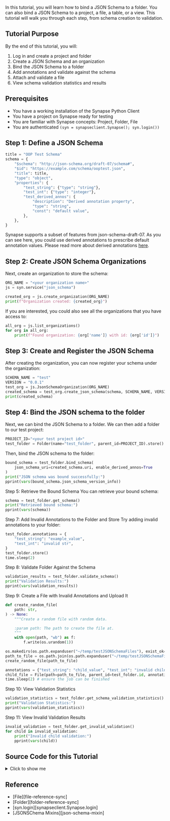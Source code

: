In this tutorial, you will learn how to bind a JSON Schema to a folder. You can also bind a JSON Schema to a project, a file, a table, or a view. This tutorial will walk you through each step, from schema creation to validation.

## Tutorial Purpose
By the end of this tutorial, you will:

1. Log in and create a project and folder
2. Create a JSON Schema and an organization
3. Bind the JSON Schema to a folder
4. Add annotations and validate against the schema
5. Attach and validate a file
6. View schema validation statistics and results

## Prerequisites
* You have a working installation of the Synapse Python Client
* You have a project on Synapse ready for testing
* You are familiar with Synapse concepts: Project, Folder, File
* You are authenticated `(syn = synapseclient.Synapse(); syn.login())`


##  Step 1: Define a JSON Schema
```python
title = "OOP Test Schema"
schema = {
    "$schema": "http://json-schema.org/draft-07/schema#",
    "$id": "https://example.com/schema/ooptest.json",
    "title": title,
    "type": "object",
    "properties": {
        "test_string": {"type": "string"},
        "test_int": {"type": "integer"},
        "test_derived_annos": {
            "description": "Derived annotation property",
            "type": "string",
            "const": "default value",
        },
    },
}
```
Synapse supports a subset of features from json-schema-draft-07. As you can see here, you could use derived annotations to prescribe default annotation values. Please read more about derived annotations [here](https://help.synapse.org/docs/JSON-Schemas.3107291536.html#JSONSchemas-DerivedAnnotations).


##  Step 2: Create JSON Schema Organizations
Next, create an organization to store the schema:

```python
ORG_NAME = "<your organization name>"
js = syn.service("json_schema")

created_org = js.create_organization(ORG_NAME)
print(f"Organization created: {created_org}")
```
If you are interested, you could also see all the organizations that you have access to:
```python
all_org = js.list_organizations()
for org in all_org:
    print(f"Found organization: {org['name']} with id: {org['id']}")
```

## Step 3: Create and Register the JSON Schema
After creating the organization, you can now register your schema under the organization:
```python
SCHEMA_NAME = "test"
VERSION = "0.0.1"
test_org = js.JsonSchemaOrganization(ORG_NAME)
created_schema = test_org.create_json_schema(schema, SCHEMA_NAME, VERSION)
print(created_schema)
```

## Step 4: Bind the JSON schema to the folder
Next, we can bind the JSON Schema to a folder. We can then add a folder to our test project:
```python
PROJECT_ID="<your test project id>"
test_folder = Folder(name="test_folder", parent_id=PROJECT_ID).store()
```

Then, bind the JSON schema to the folder:
```python
bound_schema = test_folder.bind_schema(
    json_schema_uri=created_schema.uri, enable_derived_annos=True
)
print("JSON schema was bound successfully:")
pprint(vars(bound_schema.json_schema_version_info))
```

Step 5: Retrieve the Bound Schema
You can retrieve your bound schema:
```python
schema = test_folder.get_schema()
print("Retrieved bound schema:")
pprint(vars(schema))
```

Step 7: Add Invalid Annotations to the Folder and Store
Try adding invalid annotations to your folder:
```python
test_folder.annotations = {
    "test_string": "example_value",
    "test_int": "invalid str",
}
test_folder.store()
time.sleep(2)
```

Step 8: Validate Folder Against the Schema
```python
validation_results = test_folder.validate_schema()
print("Validation Results:")
pprint(vars(validation_results))
```

Step 9: Create a File with Invalid Annotations and Upload It
```python
def create_random_file(
    path: str,
) -> None:
    """Create a random file with random data.

    :param path: The path to create the file at.
    """
    with open(path, "wb") as f:
        f.write(os.urandom(1))

os.makedirs(os.path.expanduser("~/temp/testJSONSchemaFiles"), exist_ok=True)
path_to_file = os.path.join(os.path.expanduser("~/temp/testJSONSchemaFiles"), "test_file.txt")
create_random_file(path_to_file)

annotations = {"test_string": "child_value", "test_int": "invalid child str"}
child_file = File(path=path_to_file, parent_id=test_folder.id, annotations=annotations).store()
time.sleep(2) # ensure the job can be finished
```


Step 10: View Validation Statistics
```python
validation_statistics = test_folder.get_schema_validation_statistics()
print("Validation Statistics:")
pprint(vars(validation_statistics))
```

Step 11: View Invalid Validation Results
```python
invalid_validation = test_folder.get_invalid_validation()
for child in invalid_validation:
    print("Invalid child validation:")
    pprint(vars(child))
```

## Source Code for this Tutorial

<details class="quote">
  <summary>Click to show me</summary>

```python
{!docs/tutorials/python/tutorial_scripts/json_schema.py!}
```
</details>


## Reference
- [File][file-reference-sync]
- [Folder][folder-reference-sync]
- [syn.login][synapseclient.Synapse.login]
- [JSONSChema Mixins][json-schema-mixin]
